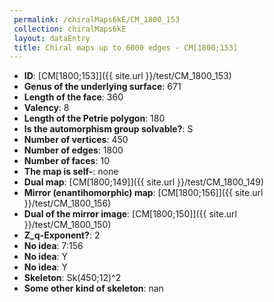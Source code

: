 ```yaml
--- 
 permalink: /chiralMaps6kE/CM_1800_153 
 collection: chiralMaps6kE
 layout: dataEntry
 title: Chiral maps up to 6000 edges - CM[1800;153]
---
```


- **ID**: [CM[1800;153]]({{ site.url }}/test/CM_1800_153)
- **Genus of the underlying surface**: 671
- **Length of the face**: 360
- **Valency**: 8
- **Length of the Petrie polygon**: 180
- **Is the automorphism group solvable?**: S
- **Number of vertices**: 450
- **Number of edges**: 1800
- **Number of faces**: 10
- **The map is self-**: none
- **Dual map**: [CM[1800;149]]({{ site.url }}/test/CM_1800_149)
- **Mirror (enantihomorphic) map**: [CM[1800;156]]({{ site.url }}/test/CM_1800_156)
- **Dual of the mirror image**: [CM[1800;150]]({{ site.url }}/test/CM_1800_150)
- **Z_q-Exponent?**: 2
- **No idea**:  7:156
- **No idea**: Y
- **No idea**: Y
- **Skeleton**: Sk(450;12)^2
- **Some other kind of skeleton**: nan

